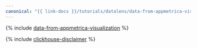 ```yaml
---
canonical: "{{ link-docs }}/tutorials/datalens/data-from-appmetrica-visualization"
---
```


{% include [data-from-appmetrica-visualization](../../_tutorials/datalens/data-from-appmetrica-visualization.md) %}

{% include [clickhouse-disclaimer](../../_includes/clickhouse-disclaimer.md) %}